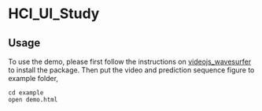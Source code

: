 # HCI_UI_Study
## Usage
To use the demo, please first follow the instructions on [videojs_wavesurfer](https://github.com/collab-project/videojs-wavesurfer) to install the package.
Then put the video and prediction sequence figure to example folder,

```
cd example
open demo.html
```
